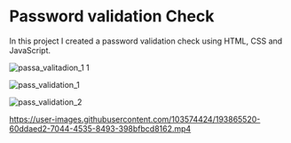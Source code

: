 # Password validation Check

In this project I created a password validation check using HTML, CSS and JavaScript.


![passa_valitadion_1 1](https://user-images.githubusercontent.com/103574424/193865596-399a21a3-9db7-4182-9577-b00deef7ff4e.png)


![pass_validation_1](https://user-images.githubusercontent.com/103574424/193865671-2eb47b62-c28c-4bc1-a02c-6ba63b028384.png)


![pass_validation_2](https://user-images.githubusercontent.com/103574424/193864667-40e98327-2b4a-4b83-992d-e93ef4380e53.png)





https://user-images.githubusercontent.com/103574424/193865520-60ddaed2-7044-4535-8493-398bfbcd8162.mp4


